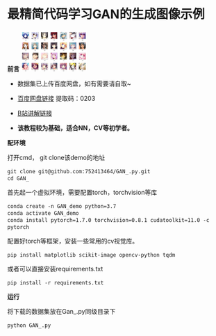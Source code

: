 # 最精简代码学习GAN的生成图像示例

**前言**
<img src = "809325722_cover.jpg" width= "30%">
- 数据集已上传百度网盘，如有需要请自取~
- [百度网盘链接](https://pan.baidu.com/s/1E6pjmurMYruPzKSdR-pORQ) 
提取码：0203

- [B站讲解链接](https://www.bilibili.com/video/BV1934y1r7jc)

- **该教程较为基础，适合NN，CV等初学者。** 

**配环境**

打开cmd， git clone该demo的地址
```
git clone git@github.com:752413464/GAN_.py.git
cd GAN_
```
首先起一个虚拟环境，需要配置torch，torchvision等库
```
conda create -n GAN_demo python=3.7
conda activate GAN_demo
conda install pytorch=1.7.0 torchvision=0.8.1 cudatoolkit=11.0 -c pytorch
```
配置好torch等框架，安装一些常用的cv视觉库。
```
pip install matplotlib scikit-image opencv-python tqdm 
```
或者可以直接安装requirements.txt
```
pip install -r requirements.txt
``` 
**运行**

将下载的数据集放在Gan_.py同级目录下
```
python GAN_.py
```
